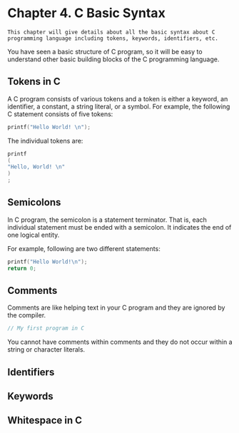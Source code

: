 # Chapter 4. C Basic Syntax

```text
This chapter will give details about all the basic syntax about C programming language including tokens, keywords, identifiers, etc.
```

You have seen a basic structure of C program, so it will be easy to understand other basic building blocks of the C programming language.

## Tokens in C

A C program consists of various tokens and a token is either a keyword, an identifier, a constant, a string literal, or a symbol. For example, the following C statement consists of five tokens:

```c
printf("Hello World! \n");
```

The individual tokens are:

```c
printf
(
"Hello, World! \n"
)
;
```

## Semicolons

In C program, the semicolon is a statement terminator. That is, each individual statement must be ended with a semicolon. It indicates the end of one logical entity.

For example, following are two different statements:

```c
printf("Hello World!\n");
return 0;
```

## Comments

Comments are like helping text in your C program and they are ignored by the compiler.

```c
// My first program in C
```

You cannot have comments within comments and they do not occur within a string or character literals.

## Identifiers

## Keywords

## Whitespace in C
